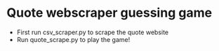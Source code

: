 # Quote webscraper guessing game
- First run csv_scraper.py to scrape the quote website
- Run quote_scrape.py to play the game!
